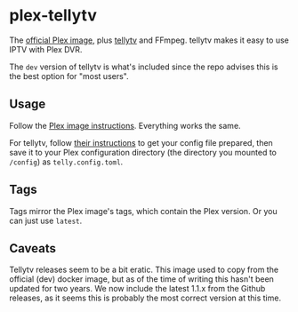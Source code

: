 # plex-tellytv

The [official Plex image](https://hub.docker.com/r/plexinc/pms-docker), plus [tellytv](https://github.com/tellytv/telly) and FFmpeg.
tellytv makes it easy to use IPTV with Plex DVR.

The `dev` version of tellytv is what's included since the repo advises this is the best option for "most users".

## Usage

Follow the [Plex image instructions](https://hub.docker.com/r/linuxserver/plex). Everything works the same.

For tellytv, follow [their instructions](https://github.com/tellytv/telly/tree/dev) to get your config file prepared, then save it to your Plex configuration directory (the directory you mounted to `/config`) as `telly.config.toml`.

## Tags

Tags mirror the Plex image's tags, which contain the Plex version. Or you can just use `latest`.

## Caveats

Tellytv releases seem to be a bit eratic. This image used to copy from the official (dev) docker image, but as of the time of writing this hasn't been updated for two years.
We now include the latest 1.1.x from the Github releases, as it seems this is probably the most correct version at this time.
